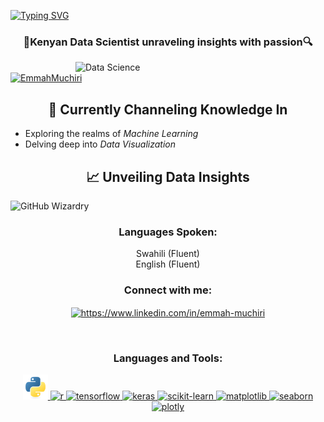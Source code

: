   <a href="https://git.io/typing-svg"><img src="https://readme-typing-svg.herokuapp.com?font=Fira+Code&size=37&duration=2800&pause=2000&center=true&vCenter=true&width=920&lines=Hey%2C+I'm+Emmah+Welcome+to+my+Profile!" alt="Typing SVG" /></a>

  <h3 align="center">🚀Kenyan Data Scientist unraveling insights with passion🔍</h3>

  <img align="right" alt="Data Science" width="400" src="https://media1.giphy.com/media/mCRJDo24UvJMA/giphy.gif?cid=ecf05e47a3agyz6il9xh8k5gby5vfi9s49t6h5ruynh3nk6n&rid=giphy.gif" />

  <p align="left"> <a href="https://twitter.com/_spicenjokii" target="blank"><img src="https://img.shields.io/twitter/follow/EmmahMuchiri?logo=twitter&style=for-the-badge" alt="EmmahMuchiri" /></a> </p>

  <h2 align="center">🌱 Currently Channeling Knowledge In</h2>

  <ul>
    <li>Exploring the realms of <em>Machine Learning</em></li>
    <li>Delving deep into <em>Data Visualization</em></li>
  </ul>

  <h2 align="center">📈 Unveiling Data Insights</h2>

  <img src="https://github-readme-stats.vercel.app/api?username=emmamuchiri&show_icons=true&count_private=true&hide=contribs,prs" alt="GitHub Wizardry">

  <br>

  <h3 align="center">Languages Spoken:</h3>

<p align="center">
  Swahili (Fluent)
  <br>
  English (Fluent)
</p>

  <h3 align="center">Connect with me:</h3>

  <p align="center">
    <a href="https://www.linkedin.com/in/emmah-njoki-ba9648276/" target="blank"><img align="center" src="https://raw.githubusercontent.com/rahuldkjain/github-profile-readme-generator/master/src/images/icons/Social/linked-in-alt.svg" alt="https://www.linkedin.com/in/emmah-muchiri" height="30" width="40" /></a>
  </p>

  <br>

  <h3 align="center">Languages and Tools:</h3>

  <p align="center">
    <a href="https://www.python.org" target="_blank" rel="noreferrer"> <img src="https://raw.githubusercontent.com/devicons/devicon/master/icons/python/python-original.svg" alt="python" width="40" height="40"/> </a>
    <a href="https://www.r-project.org/" target="_blank" rel="noreferrer"> <img src="https://www.vectorlogo.zone/logos/r-project/r-project-icon.svg" alt="r" width="40" height="40"/> </a>
    <a href="https://www.tensorflow.org" target="_blank" rel="noreferrer"> <img src="https://www.vectorlogo.zone/logos/tensorflow/tensorflow-icon.svg" alt="tensorflow" width="40" height="40"/> </a>
    <a href="https://keras.io/" target="_blank" rel="noreferrer"> <img src="https://www.vectorlogo.zone/logos/keras/keras-icon.svg" alt="keras" width="40" height="40"/> </a>
    <a href="https://scikit-learn.org/" target="_blank" rel="noreferrer"> <img src="https://upload.wikimedia.org/wikipedia/commons/0/05/Scikit_learn_logo_small.svg" alt="scikit-learn" width="40" height="40"/> </a>
    <a href="https://matplotlib.org/" target="_blank" rel="noreferrer"> <img src="https://upload.wikimedia.org/wikipedia/commons/8/84/Matplotlib_icon.svg" alt="matplotlib" width="40" height="40"/> </a>
    <a href="https://seaborn.pydata.org/" target="_blank" rel="noreferrer"> <img src="https://seaborn.pydata.org/_static/logo-wide-lightbg.svg" alt="seaborn" width="40" height="40"/> </a>
    <a href="https://plotly.com/" target="_blank" rel="noreferrer"> <img src="https://upload.wikimedia.org/wikipedia/commons/3/37/Plotly-logo-01-square.png" alt="plotly" width="40" height="40"/> </a>
  </p>
</body>
</html>
